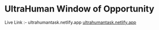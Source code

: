 # UltraHuman Window of Opportunity

Live Link :- ultrahumantask.netlify.app
[ultrahumantask.netlify.app](https://ultrahumantask.netlify.app/)
